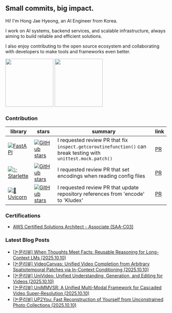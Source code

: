 ## Small commits, big impact.

Hi! I'm Hong Jae Hyeong, an AI Engineer from Korea.

I work on AI systems, backend services, and scalable infrastructure, always aiming to build reliable and efficient solutions.

I also enjoy contributing to the open source ecosystem and collaborating with developers to make tools and frameworks even better.

<a href="https://solved.ac/profile/secrett2633"><img style="height:150px" src="http://mazassumnida.wtf/api/v2/generate_badge?boj=secrett2633"/></a>
<a href="https://github.com/secrett2633"><img style="height:150px" src="https://github-readme-stats.vercel.app/api?username=secrett2633&count_private=true"/></a>

### Contribution
| library | stars | summary | link |
| --- | --- | --- | --- |
| [![FastAPI][fastapi-badge]][fastapi-repo] | [![GitHub stars][fastapi-stars]][fastapi-repo] | I requested review PR that fix `inspect.getcoroutinefunction()` can break testing with `unittest.mock.patch()` | [PR][fastapi-pr] |
| [![✨ Starlette][starlette-badge]][starlette-repo] | [![GitHub stars][starlette-stars]][starlette-repo] | I requested review PR that set encodings when reading config files | [PR][starlette-pr] |
| [![🦄 Uvicorn][uvicorn-badge]][uvicorn-repo] | [![GitHub stars][uvicorn-stars]][uvicorn-repo] | I requested review PR that update repository references from 'encode' to 'Kludex' | [PR][uvicorn-pr] |


### Certifications
- [AWS Certified Solutions Architect - Associate (SAA-C03)][aws-saa-cert]
<!-- References -->

[fastapi-badge]: https://img.shields.io/badge/FastAPI-009688?style=flat-round&logo=fastapi&logoColor=white
[fastapi-repo]: https://github.com/tiangolo/fastapi
[fastapi-stars]: https://img.shields.io/github/stars/tiangolo/fastapi?style=social
[fastapi-pr]: https://github.com/fastapi/fastapi/pull/14022

[starlette-badge]: https://img.shields.io/badge/✨%20Starlette-2D3748?style=flat-round&logoColor=white
[starlette-repo]: https://github.com/Kludex/starlette
[starlette-stars]: https://img.shields.io/github/stars/encode/starlette?style=social
[starlette-pr]: https://github.com/Kludex/starlette/pull/2996

[uvicorn-badge]: https://img.shields.io/badge/🦄%20Uvicorn-4B8BBE?style=flat-round&logoColor=white
[uvicorn-repo]: https://github.com/Kludex/uvicorn
[uvicorn-stars]: https://img.shields.io/github/stars/encode/uvicorn?style=social
[uvicorn-pr]: https://github.com/Kludex/uvicorn/pull/2684

[aws-saa-cert]: https://www.credly.com/badges/ee24ba15-e661-4741-bc4c-46bdaca76e75/public_url

### Latest Blog Posts
- [[논문리뷰] When Thoughts Meet Facts: Reusable Reasoning for Long-Context LMs (2025.10.10)](https://secrett2633.github.io/ai/review/2025-10-10-When_Thoughts_Meet_Facts_Reusable_Reasoning_for_Long-Context_LMs/)
- [[논문리뷰] VideoCanvas: Unified Video Completion from Arbitrary Spatiotemporal Patches via In-Context Conditioning (2025.10.10)](https://secrett2633.github.io/ai/review/2025-10-10-VideoCanvas_Unified_Video_Completion_from_Arbitrary_Spatiotemporal_Patches_via_In-Context_Conditioning/)
- [[논문리뷰] UniVideo: Unified Understanding, Generation, and Editing for Videos (2025.10.10)](https://secrett2633.github.io/ai/review/2025-10-10-UniVideo_Unified_Understanding_Generation_and_Editing_for_Videos/)
- [[논문리뷰] UniMMVSR: A Unified Multi-Modal Framework for Cascaded Video Super-Resolution (2025.10.10)](https://secrett2633.github.io/ai/review/2025-10-10-UniMMVSR_A_Unified_Multi-Modal_Framework_for_Cascaded_Video_Super-Resolution/)
- [[논문리뷰] UP2You: Fast Reconstruction of Yourself from Unconstrained Photo Collections (2025.10.10)](https://secrett2633.github.io/ai/review/2025-10-10-UP2You_Fast_Reconstruction_of_Yourself_from_Unconstrained_Photo_Collections/)